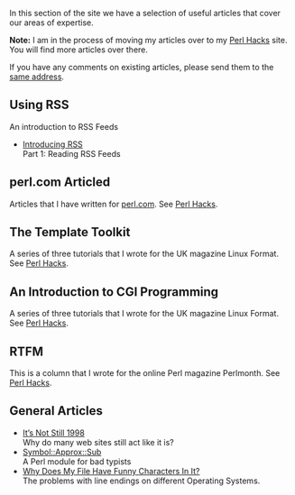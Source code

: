 In this section of the site we have a selection of useful articles that
cover our areas of expertise.

**Note:** I am in the process of moving my articles over to my
[Perl Hacks](https://perlhacks.com/articles/) site. You will find more
articles over there.

If you have any comments on existing articles, please send them to the
[same address](mailto:dave@mag-sol.com).

## Using RSS

An introduction to RSS Feeds

* [Introducing RSS](/publications/articles/introducing-rss)  
Part 1: Reading RSS Feeds

## perl.com Articled

Articles that I have written for [perl.com](https://perl.com/).
See [Perl Hacks](https://perlhacks.com/articles/perl-com/).

## The Template Toolkit

A series of three tutorials that I wrote for the UK magazine Linux Format.
See [Perl Hacks](https://perlhacks.com/articles/template-toolkit/).

## An Introduction to CGI Programming
A series of three tutorials that I wrote for the UK magazine Linux Format.
See [Perl Hacks](https://perlhacks.com/articles/cgi-programming/).

## RTFM
This is a column that I wrote for the online Perl magazine Perlmonth.
See [Perl Hacks](https://perlhacks.com/articles/rtfm/).

## General Articles

* [It’s Not Still 1998](https://mag-sol.com/publications/articles/its-not-still-1998/)  
Why do many web sites still act like it is?
* [Symbol::Approx::Sub](https://perlhacks.com/articles/symbolapproxsub/)  
A Perl module for bad typists
* [Why Does My File Have Funny Characters In It?](https://mag-sol.com/publications/articles/crlf/)  
The problems with line endings on different Operating Systems.
